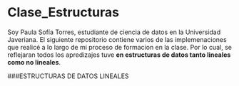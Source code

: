 # Clase_Estructuras
Soy Paula Sofía Torres, estudiante de ciencia de datos en la Universidad Javeriana.
El siguiente repositorio contiene varios de las implemenaciones que realicé a lo largo de mi proceso de formacion en la clase. Por lo cual, se reflejaran todos los apredizajes 
tuve **en estructuras de datos tanto lineales como no lineales**.

###ESTRUCTURAS DE DATOS LINEALES
